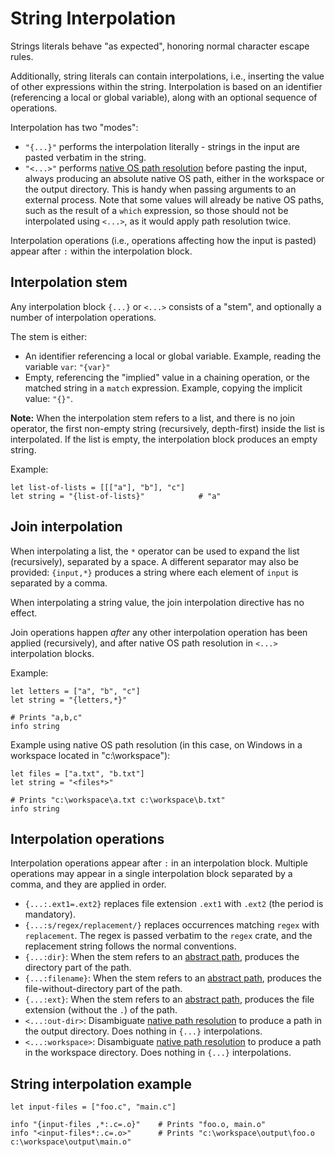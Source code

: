 # String Interpolation

Strings literals behave "as expected", honoring normal character escape rules.

Additionally, string literals can contain interpolations, i.e., inserting the
value of other expressions within the string. Interpolation is based on an
identifier (referencing a local or global variable), along with an optional
sequence of operations.

Interpolation has two "modes":

- `"{...}"` performs the interpolation literally - strings in the input are
  pasted verbatim in the string.
- `"<...>"` performs [native OS path resolution](../paths.md) before pasting the
  input, always producing an absolute native OS path, either in the workspace or
  the output directory. This is handy when passing arguments to an external
  process. Note that some values will already be native OS paths, such as the
  result of a `which` expression, so those should not be interpolated using
  `<...>`, as it would apply path resolution twice.

Interpolation operations (i.e., operations affecting how the input is pasted)
appear after `:` within the interpolation block.

## Interpolation stem

Any interpolation block `{...}` or `<...>` consists of a "stem", and optionally
a number of interpolation operations.

The stem is either:

- An identifier referencing a local or global variable. Example, reading the
  variable `var`: `"{var}"`
- Empty, referencing the "implied" value in a chaining operation, or the matched
  string in a `match` expression. Example, copying the implicit value: `"{}"`.

**Note:** When the interpolation stem refers to a list, and there is no join
operator, the first non-empty string (recursively, depth-first) inside the list
is interpolated. If the list is empty, the interpolation block produces an empty
string.

Example:

```werk
let list-of-lists = [[["a"], "b"], "c"]
let string = "{list-of-lists}"            # "a"
```

## Join interpolation

When interpolating a list, the `*` operator can be used to expand the list
(recursively), separated by a space. A different separator may also be provided:
`{input,*}` produces a string where each element of `input` is separated by a
comma.

When interpolating a string value, the join interpolation directive has no
effect.

Join operations happen _after_ any other interpolation operation has been
applied (recursively), and after native OS path resolution in `<...>`
interpolation blocks.

Example:

```werk
let letters = ["a", "b", "c"]
let string = "{letters,*}"

# Prints "a,b,c"
info string
```

Example using native OS path resolution (in this case, on Windows in a workspace
located in "c:\\workspace"):

```werk
let files = ["a.txt", "b.txt"]
let string = "<files*>"

# Prints "c:\workspace\a.txt c:\workspace\b.txt"
info string
```

## Interpolation operations

Interpolation operations appear after `:` in an interpolation block. Multiple
operations may appear in a single interpolation block separated by a comma, and
they are applied in order.

- `{...:.ext1=.ext2}` replaces file extension `.ext1` with `.ext2` (the period
  is mandatory).
- `{...:s/regex/replacement/}` replaces occurrences matching `regex` with
  `replacement`. The regex is passed verbatim to the `regex` crate, and the
  replacement string follows the normal conventions.
- `{...:dir}`: When the stem refers to an [abstract path](../paths.md), produces
  the directory part of the path.
- `{...:filename}`: When the stem refers to an [abstract path](../paths.md),
  produces the file-without-directory part of the path.
- `{...:ext}`: When the stem refers to an [abstract path](../paths.md), produces
  the file extension (without the `.`) of the path.
- `<...:out-dir>`: Disambiguate [native path resolution](./path_resolution.md)
  to produce a path in the output directory. Does nothing in `{...}`
  interpolations.
- `<...:workspace>`: Disambiguate [native path resolution](./path_resolution.md)
  to produce a path in the workspace directory. Does nothing in `{...}`
  interpolations.

## String interpolation example

```werk
let input-files = ["foo.c", "main.c"]

info "{input-files ,*:.c=.o}"    # Prints "foo.o, main.o"
info "<input-files*:.c=.o>"      # Prints "c:\workspace\output\foo.o c:\workspace\output\main.o"
```
